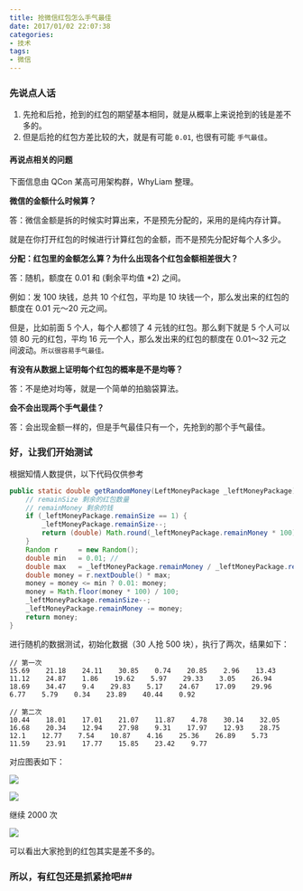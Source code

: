 ```yaml
---
title: 抢微信红包怎么手气最佳
date: 2017/01/02 22:07:38
categories:
- 技术
tags:
- 微信
---
```


### 先说点人话

1. 先抢和后抢，抢到的红包的期望基本相同，就是从概率上来说抢到的钱是差不多的。
2. 但是后抢的红包方差比较的大，就是有可能 `0.01`, 也很有可能 `手气最佳`。

#### 再说点相关的问题

下面信息由 QCon 某高可用架构群，WhyLiam 整理。

**微信的金额什么时候算？**

答：微信金额是拆的时候实时算出来，不是预先分配的，采用的是纯内存计算。

就是在你打开红包的时候进行计算红包的金额，而不是预先分配好每个人多少。

**分配：红包里的金额怎么算？为什么出现各个红包金额相差很大？**

答：随机，额度在 0.01 和 (剩余平均值 *2) 之间。

例如：发 100 块钱，总共 10 个红包，平均是 10 块钱一个，那么发出来的红包的额度在 0.01 元～20 元之间。

但是，比如前面 5 个人，每个人都领了 4 元钱的红包。那么剩下就是 5 个人可以领 80 元的红包，平均 16 元一个人，那么发出来的红包的额度在 0.01～32 元之间波动。`所以很容易手气最佳。`

**有没有从数据上证明每个红包的概率是不是均等？**

答：不是绝对均等，就是一个简单的拍脑袋算法。

**会不会出现两个手气最佳？**

答：会出现金额一样的，但是手气最佳只有一个，先抢到的那个手气最佳。

### 好，让我们开始测试

根据知情人数提供，以下代码仅供参考

```java
public static double getRandomMoney(LeftMoneyPackage _leftMoneyPackage) {
    // remainSize 剩余的红包数量
    // remainMoney 剩余的钱
    if (_leftMoneyPackage.remainSize == 1) {
        _leftMoneyPackage.remainSize--;
        return (double) Math.round(_leftMoneyPackage.remainMoney * 100) / 100;
    }
    Random r     = new Random();
    double min   = 0.01; //
    double max   = _leftMoneyPackage.remainMoney / _leftMoneyPackage.remainSize * 2;
    double money = r.nextDouble() * max;
    money = money <= min ? 0.01: money;
    money = Math.floor(money * 100) / 100;
    _leftMoneyPackage.remainSize--;
    _leftMoneyPackage.remainMoney -= money;
    return money;
}
```

进行随机的数据测试，初始化数据（30 人抢 500 块），执行了两次，结果如下：

```
// 第一次
15.69    21.18    24.11    30.85    0.74    20.85    2.96    13.43    11.12    24.87    1.86    19.62    5.97    29.33    3.05    26.94    18.69    34.47    9.4    29.83    5.17    24.67    17.09    29.96    6.77    5.79    0.34    23.89    40.44    0.92
```

```
// 第二次
10.44    18.01    17.01    21.07    11.87    4.78    30.14    32.05    16.68    20.34    12.94    27.98    9.31    17.97    12.93    28.75    12.1    12.77    7.54    10.87    4.16    25.36    26.89    5.73    11.59    23.91    17.77    15.85    23.42    9.77
```

对应图表如下：

![](http://pics.naaln.com/blog/2019-01-14-032316.jpg-basicBlog)

![](http://pics.naaln.com/blog/2019-01-14-32317.jpg-basicBlog)

继续 2000 次

![](http://pics.naaln.com/blog/2019-01-14-032317.jpg-basicBlog)

可以看出大家抢到的红包其实是差不多的。

### 所以，有红包还是抓紧抢吧##
